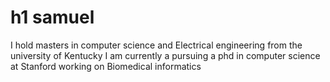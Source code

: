 # h1 samuel  
I hold masters in computer science and Electrical engineering from the university of Kentucky
I am currently a pursuing a phd in computer science at Stanford working on Biomedical informatics

